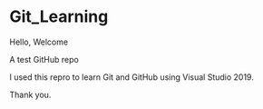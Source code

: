 # Git_Learning
Hello, Welcome 

A test GitHub repo

I used this repro to learn Git and GitHub using Visual Studio 2019.

Thank you.
